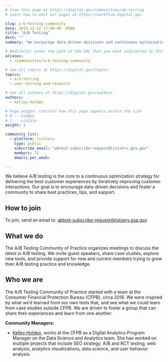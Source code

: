 ```yaml
---
# View this page at https://digital.gov/communities/ab-testing
# Learn how to edit our pages at https://workflow.digital.gov

slug: a-b-testing-community
date: 2019-12-12 17:00:00 -0500
title: "A/B Testing"
deck: ""
summary: "We encourage data-driven decisions and continuous optimization through A&#47;B testing."

# Redirects: enter the path of the URL that you want redirected to this page
aliases:
  - /communities/a-b-testing-community

# see all topics at https://digital.gov/topics
topics:
  - a-b-testing
  - user-testing-and-research

# see all authors at https://digital.gov/authors
authors:
  - kelley-holden

# Page weight: controls how this page appears across the site
# 0 -- hidden
# 1 -- visible
weight: 1

community_list:
  - platform: listserv
    type: public
    subscribe_email: "abtest-subscribe-request@listserv.gsa.gov"
    members: 71
    emails_per_week:

---
```


We believe A&#47;B testing is the core to a continuous optimization strategy for delivering the best customer experiences by iteratively improving customer interactions. Our goal is to encourage data-driven decisions and foster a community to share best practices, tips, and support.

## How to join

To join, send an email to: [abtest-subscribe-request@listserv.gsa.gov](mailto:abtest-subscribe-request@listserv.gsa.gov)

## What we do

The A&#47;B Testing Community of Practice organizes meetings to discuss the latest in A&#47;B testing. We invite guest speakers, share case studies, explore new tools, and provide support for new and current members trying to grow their A/B testing practice and knowledge.

## Who we are

The A&#47;B Testing Community of Practice started with a team at the Consumer Financial Protection Bureau (CFPB), circa 2016. We were inspired by what we’d learned from our own tests that, and see what we could learn from case studies outside CFPB. We are driven to foster a group that can share their experiences and learn from one another.

**Community Managers:**

- [Kelley Holden](mailto:kelley.holden@cfpb.gov), works at the CFPB as a Digital Analytics Program Manager on the Data Science and Analytics team. She has worked on multiple projects that include SEO strategy, A&#47;B and RCT testing, web analysis, analytics visualizations, data science, and user behavior analysis.
